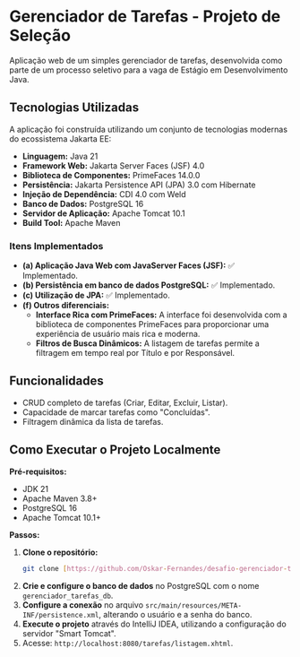 # Gerenciador de Tarefas - Projeto de Seleção

Aplicação web de um simples gerenciador de tarefas, desenvolvida como parte de um processo seletivo para a vaga de Estágio em Desenvolvimento Java.

## Tecnologias Utilizadas

A aplicação foi construída utilizando um conjunto de tecnologias modernas do ecossistema Jakarta EE:

* **Linguagem:** Java 21
* **Framework Web:** Jakarta Server Faces (JSF) 4.0
* **Biblioteca de Componentes:** PrimeFaces 14.0.0
* **Persistência:** Jakarta Persistence API (JPA) 3.0 com Hibernate
* **Injeção de Dependência:** CDI 4.0 com Weld
* **Banco de Dados:** PostgreSQL 16
* **Servidor de Aplicação:** Apache Tomcat 10.1
* **Build Tool:** Apache Maven

### Itens Implementados

-   **(a) Aplicação Java Web com JavaServer Faces (JSF):** ✅ Implementado.
-   **(b) Persistência em banco de dados PostgreSQL:** ✅ Implementado.
-   **(c) Utilização de JPA:** ✅ Implementado.
-   **(f) Outros diferenciais:**
    * **Interface Rica com PrimeFaces:** A interface foi desenvolvida com a biblioteca de componentes PrimeFaces para proporcionar uma experiência de usuário mais rica e moderna.
    * **Filtros de Busca Dinâmicos:** A listagem de tarefas permite a filtragem em tempo real por Título e por Responsável.

## Funcionalidades

* CRUD completo de tarefas (Criar, Editar, Excluir, Listar).
* Capacidade de marcar tarefas como "Concluídas".
* Filtragem dinâmica da lista de tarefas.

## Como Executar o Projeto Localmente

**Pré-requisitos:**
* JDK 21
* Apache Maven 3.8+
* PostgreSQL 16
* Apache Tomcat 10.1+

**Passos:**

1.  **Clone o repositório:**
    ```bash
    git clone [https://github.com/Oskar-Fernandes/desafio-gerenciador-tarefas.git](https://github.com/Oskar-Fernandes/desafio-gerenciador-tarefas.git)
    ```
2.  **Crie e configure o banco de dados** no PostgreSQL com o nome `gerenciador_tarefas_db`.
3.  **Configure a conexão** no arquivo `src/main/resources/META-INF/persistence.xml`, alterando o usuário e a senha do banco.
4.  **Execute o projeto** através do IntelliJ IDEA, utilizando a configuração do servidor "Smart Tomcat".
5.  Acesse: `http://localhost:8080/tarefas/listagem.xhtml`.